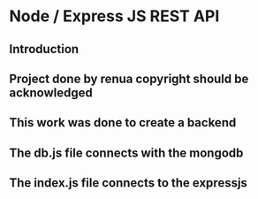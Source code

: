 # Node / Express JS REST API

## Introduction
## Project done by renua copyright should be acknowledged
## This work was done to create a backend
## The db.js file connects with the mongodb
## The index.js file connects to the expressjs
